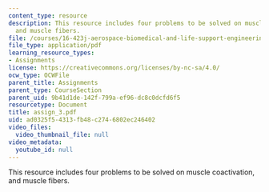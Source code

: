 ```yaml
---
content_type: resource
description: This resource includes four problems to be solved on muscle coactivation,
  and muscle fibers.
file: /courses/16-423j-aerospace-biomedical-and-life-support-engineering-spring-2006/ad0325f54313fb48c2746802ec246402_assign_3.pdf
file_type: application/pdf
learning_resource_types:
- Assignments
license: https://creativecommons.org/licenses/by-nc-sa/4.0/
ocw_type: OCWFile
parent_title: Assignments
parent_type: CourseSection
parent_uid: 9b41d1de-142f-799a-ef96-dc8c0dcfd6f5
resourcetype: Document
title: assign_3.pdf
uid: ad0325f5-4313-fb48-c274-6802ec246402
video_files:
  video_thumbnail_file: null
video_metadata:
  youtube_id: null
---
```

This resource includes four problems to be solved on muscle coactivation, and muscle fibers.